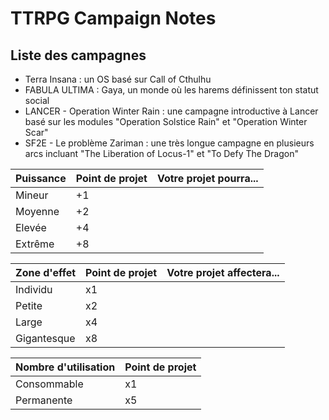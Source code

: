 # TTRPG Campaign Notes

## Liste des campagnes
- Terra Insana : un OS basé sur Call of Cthulhu
- FABULA ULTIMA : Gaya, un monde où les harems définissent ton statut social
- LANCER - Operation Winter Rain : une campagne introductive à Lancer basé sur les modules "Operation Solstice Rain" et "Operation Winter Scar"
- SF2E - Le problème Zariman : une très longue campagne en plusieurs arcs incluant "The Liberation of Locus-1" et "To Defy The Dragon"


| Puissance | Point de projet | Votre projet pourra... |
| --------- | --------------- | ---------------------- |
| Mineur    | +1              |                        |
| Moyenne   | +2              |                        |
| Elevée    | +4              |                        |
| Extrême   | +8              |                        |

| Zone d'effet | Point de projet | Votre projet affectera... |
| ------------ | --------------- | ------------------------- |
| Individu     | x1              |                           |
| Petite       | x2              |                           |
| Large        | x4              |                           |
| Gigantesque  | x8              |                           |

| Nombre d'utilisation | Point de projet |
| -------------------- | --------------- |
| Consommable          | x1              |
| Permanente           | x5              |
